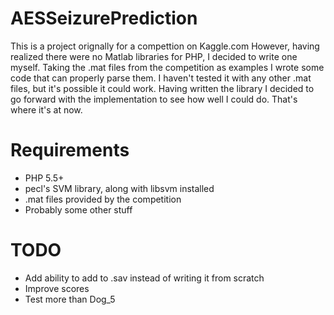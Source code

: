 AESSeizurePrediction
====================
This is a project orignally for a compettion on Kaggle.com
However, having realized there were no Matlab libraries for PHP, I decided to write one myself. Taking the .mat files from the competition as examples I wrote some code that can properly parse them. I haven't tested it with any other .mat files, but it's possible it could work.
Having written the library I decided to go forward with the implementation to see how well I could do. That's where it's at now.

Requirements
====================
* PHP 5.5+
* pecl's SVM library, along with libsvm installed
* .mat files provided by the competition
* Probably some other stuff

TODO
====================
* Add ability to add to .sav instead of writing it from scratch
* Improve scores
* Test more than Dog_5